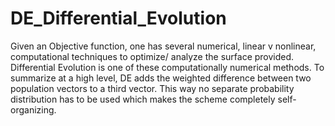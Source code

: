 # DE_Differential_Evolution
Given an Objective function, one has several numerical, linear v nonlinear, computational techniques to optimize/ analyze the surface provided. Differential Evolution is one of these computationally numerical methods. To summarize at a high level, DE adds the weighted difference between two population vectors to a third vector. This way no separate probability distribution has to be used which makes the scheme completely self-organizing.
